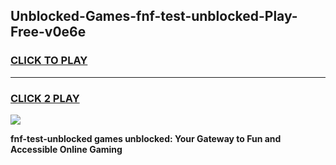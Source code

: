 
## Unblocked-Games-fnf-test-unblocked-Play-Free-v0e6e
<h3>
<a href="https://premium76.site?title=fnf-test-unblocked&ref=23A">CLICK TO PLAY</a></h3>
<hr>

<h3>
<a href="https://premium76.site?title=fnf-test-unblocked&ref=23A">CLICK 2 PLAY</a>
  
</h3>

<a href="https://premium76.site?title=fnf-test-unblocked&ref=23A"><img src="https://clearcache.store/games.png"></a>


**fnf-test-unblocked games unblocked: Your Gateway to Fun and Accessible Online Gaming**
